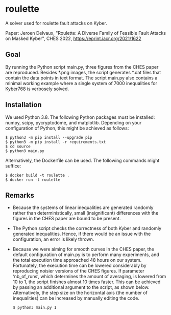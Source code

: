# roulette
A solver used for roulette fault attacks on Kyber.

Paper: Jeroen Delvaux, "Roulette: A Diverse Family of Feasible Fault Attacks on Masked Kyber", CHES 2022, https://eprint.iacr.org/2021/1622


## Goal

By running the Python script main.py, three figures from the CHES paper are reproduced. Besides *.png images, the script generates *.dat files that contain the data points in text format. The script main.py also contains a minimal working example where a single system of 7000 inequalities for Kyber768 is verbosely solved. 

## Installation

We used Python 3.8. The following Python packages must be installed: numpy, scipy, pycryptodome, and matplotlib. Depending on your configuration of Python, this might be achieved as follows:

```
$ python3 -m pip install --upgrade pip
$ python3 -m pip install -r requirements.txt
$ cd source
$ python3 main.py
```

Alternatively, the Dockerfile can be used. The following commands might suffice:

```
$ docker build -t roulette .
$ docker run -t roulette
```

## Remarks

* Because the systems of linear inequalities are generated randomly rather than deterministically, small (insignificant) differences with the figures in the CHES paper are bound to be present.
* The Python script checks the correctness of both Kyber and randomly generated inequalities. Hence, if there would be an issue with the configuration, an error is likely thrown.
* Because we were aiming for smooth curves in the CHES paper, the default configuration of main.py is to perform many experiments, and the total execution time approached 48 hours on our system. Fortunately, the execution time can be lowered considerably by reproducing noisier versions of the CHES figures. If parameter ‘nb_of_runs’, which determines the amount of averaging, is lowered from 10 to 1, the script finishes almost 10 times faster. This can be achieved by passing an additional argument to the script, as shown below. Alternatively, the step size on the horizontal axis (the number of inequalities) can be increased by manually editing the code.

    ```
    $ python3 main.py 1
    ```